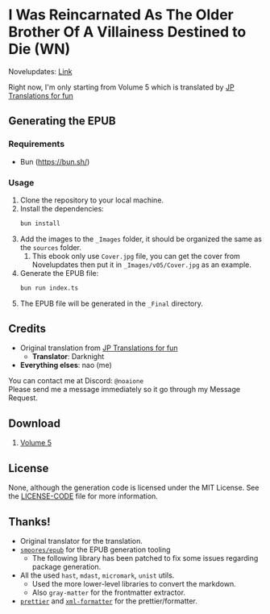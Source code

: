 # I Was Reincarnated As The Older Brother Of A Villainess Destined to Die (WN)

Novelupdates: [Link](https://www.novelupdates.com/series/i-was-reincarnated-as-the-older-brother-of-a-villainess-destined-to-die-so-i-want-to-change-the-future-by-raising-my-younger-sister-with-my-own-hands-i-am-the-strongest-in-the-world-but-my-little-s/)

Right now, I'm only starting from Volume 5 which is translated by [JP Translations for fun](https://wntranslationsforfun.blogspot.com/p/i-was-reincarnated-as-older-brother-of.html)

## Generating the EPUB
### Requirements
- Bun (https://bun.sh/)

### Usage
1. Clone the repository to your local machine.
2. Install the dependencies:
   ```bash
   bun install
   ```
3. Add the images to the `_Images` folder, it should be organized the same as the `sources` folder.
   1. This ebook only use `Cover.jpg` file, you can get the cover from Novelupdates then put it in `_Images/v05/Cover.jpg` as an example.
4. Generate the EPUB file:
   ```bash
   bun run index.ts
   ```
5. The EPUB file will be generated in the `_Final` directory.

## Credits
- Original translation from [JP Translations for fun](https://wntranslationsforfun.blogspot.com/p/i-was-reincarnated-as-older-brother-of.html)
  - **Translator**: Darknight
- **Everything elses**: nao (me)

You can contact me at Discord: `@noaione`<br />
Please send me a message immediately so it go through my Message Request.

## Download

1. [Volume 5](https://cdn.naoti.me/epub-archive/villainess-older-brother-wn/I%20Was%20Reincarnated%20As%20The%20Older%20Brother%20Of%20A%20Villainess%20Destined%20to%20Die%20v05%20[JP%20Translations%20for%20fun]%20[nao].epub)

## License

None, although the generation code is licensed under the MIT License. See the [LICENSE-CODE](LICENSE-CODE) file for more information.

## Thanks!
- Original translator for the translation.
- [`smoores/epub`](https://www.npmjs.com/package/@smoores/epub) for the EPUB generation tooling
  - The following library has been patched to fix some issues regarding package generation.
- All the used `hast`, `mdast`, `micromark`, `unist` utils.
  - Used the more lower-level libraries to convert the markdown.
  - Also `gray-matter` for the frontmatter extractor.
- [`prettier`](https://prettier.io/) and [`xml-formatter`](https://www.npmjs.com/package/xml-formatter) for the prettier/formatter.
